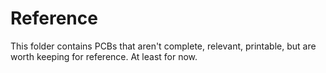 # Reference

This folder contains PCBs that aren't complete, relevant, printable, but are worth keeping for reference. At least for now.
